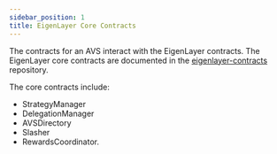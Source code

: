 ```yaml
---
sidebar_position: 1
title: EigenLayer Core Contracts
---
```


The contracts for an AVS interact with the EigenLayer contracts. The EigenLayer core contracts are documented in 
the [eigenlayer-contracts](https://github.com/Layr-Labs/eigenlayer-contracts) repository.

The core contracts include: 
* StrategyManager
* DelegationManager
* AVSDirectory
* Slasher
* RewardsCoordinator.

